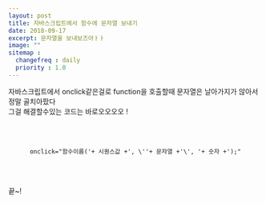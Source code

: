 ```yaml
---
layout: post
title: 자바스크립트에서 함수에 문자열 보내기
date: 2018-09-17
excerpt: 문자열을 보내보즈아ㅏㅏ
image: ""
sitemap :
  changefreq : daily
  priority : 1.0
---
```


<div>
  <p>
    자바스크립트에서 onclick같은걸로 function을 호출할때 문자열은 날아가지가 않아서 정말 골치아팠다<br/>
    그걸 해결할수있는 코드는 바로오오오오 ! <br/>
  </p><br/>
  <pre>
    <code>
      onclick="함수이름('+ 시퀀스값 +', \''+ 문자열 +'\', '+ 숫자 +');"
    </code>
  </pre>
  <br/>
  끝~!
</div>
